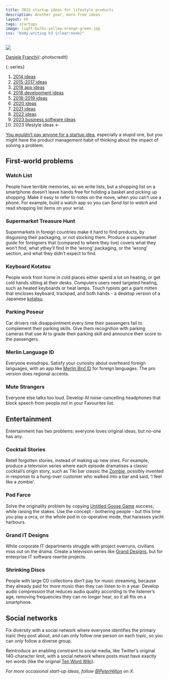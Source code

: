 ```yaml
---
title: 2023 startup ideas for lifestyle products
description: Another year, more free ideas
layout: hh
tags: startups
image: light-bulbs-yellow-orange-green.jpg
css: "body.writing h3 {clear:none}"
---
```


![](light-bulbs-yellow-orange-green.jpg)

[Daniele Franchi](https://unsplash.com/photos/GbAEJUJKJ88){:.photocredit}

{:.series}
1. [2014 ideas](startup-ideas-are-cheap)
2. [2015-2017 ideas](startup-ideas-misc)
3. [2018 app ideas](startup-ideas-apps)
4. [2018 development ideas](startup-ideas-development)
5. [2018-2019 ideas](startup-ideas-2018-2019)
6. [2020 ideas](startup-ideas-2020)
7. [2021 ideas](startup-ideas-2021)
8. [2022 ideas](startup-ideas-2022)
9. [2023 business software ideas](startup-ideas-2023-business)
10. 2023 lifestyle ideas ←

[You wouldn’t pay anyone for a startup idea](startup-ideas-are-cheap), especially a stupid one,
but you might have the product management habit of thinking about the impact of solving a problem.

## First-world problems

### Watch List

People have terrible memories, so we write lists, 
but a shopping list on a smartphone doesn’t leave hands free for holding a basket and picking up shopping.
Make it easy to refer to notes on the move, when you can’t use a phone.
For example, build a watch app so you can _Send list to watch_ and read shopping list items on your wrist.

### Supermarket Treasure Hunt

Supermarkets in foreign countries make it hard to find products, by disguising their packaging, or not stocking them.
Produce a supermarket guide for foreigners that (compared to where they live) covers what they won’t find, what ythey’ll find in the ‘wrong’ packaging, or the ‘wrong’ section, and what they didn’t expect to find.

### Keyboard Kotatsu

People work from home in cold places either spend a lot on heating, or get cold hands sitting at their desks.
Computers users need targeted heating, such as heated keyboards or heat lamps.
Touch typists get a giant mitten that encloses keyboard, trackpad, and both hands -
a desktop version of a Japanese [kotatsu](https://en.wikipedia.org/wiki/Kotatsu).

### Parking Poseur

Car drivers risk disappointment every time their passengers fail to complement their parking skills.
Give them recognition with parking cameras that use AI to grade their parking skill and announce their score to the passengers.

### Merlin Language ID

Everyone evesdrops.
Satisfy your curiosity about overheard foreign languages, with an app like
[Merlin Bird ID](https://merlin.allaboutbirds.org) for foreign languages.
The pro version does regional accents.

### Mute Strangers

Everyone else talks too loud.
Develop AI noise-cancelling headphones that block speech from people not in your Favourites list.

## Entertainment

Entertainment has two problems: everyone loves original ideas, but no-one has any.

### Cocktail Stories

Retell forgotten stories, instead of making up new ones.
For example, produce a television series where each episode dramatises a classic cocktail’s origin story,
such as Tiki bar classic the [Zombie](https://en.wikipedia.org/wiki/Zombie_(cocktail)),
possibly invented in response to a hung-over customer who walked into a bar and said, ‘I feel like a zombie’.

### Pod Farce

Solve the originality problem by copying
[Untitled Goose Game](https://en.wikipedia.org/wiki/Untitled_Goose_Game) success,
while raising the stakes.
Use the concept - bothering people - but this time you play a orca, or the whole pod in co-operative mode, that harasses yacht harbours.

### Grand IT Designs

While corporate IT departments struggle with project overruns,
civilians miss out on the drama.
Create a television series like [Grand Designs](https://en.wikipedia.org/wiki/Grand_Designs), 
but for enterprise IT software rewrite projects.

### Shrinking Discs

People with large CD collections don’t pay for music streaming,
because they already paid for more music than they can listen to in a year.
Develop audio compression that reduces audio quality according to the listener’s age, removing frequencies they can no longer hear, so it all fits on a smartphone.

## Social networks

Fix diversity with a social network where everyone identifies the primary topic they post about, 
and can only follow one person on each topic, so you can *only* follow a diverse group.

Reintroduce an enabling constraint to social media, like Twitter’s original 140-character limit,
with a social network where posts must have exactly ten words
(like the original [Ten Word Wiki](https://www.neatorama.com/2010/01/29/ten-word-wiki/)).


_For more occasional start-up ideas, follow [@PeterHilton](https://x.com/peterhilton) on X._

